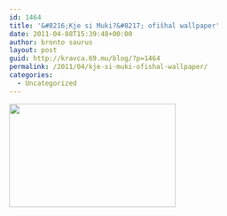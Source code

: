 ```yaml
---
id: 1464
title: '&#8216;Kje si Muki?&#8217; ofišhal wallpaper'
date: 2011-04-08T15:39:48+00:00
author: bronto saurus
layout: post
guid: http://kravca.69.mu/blog/?p=1464
permalink: /2011/04/kje-si-muki-ofishal-wallpaper/
categories:
  - Uncategorized
---
```

<a href="http://brontosaurusrex.69.mu/2011/04/kje-si-muki-ofishal-wallpaper/kjesimuki/" rel="attachment wp-att-1465"><img src="http://brontosaurusrex.69.mu/wp-content/uploads/2011/04/kjeSiMuki-300x187.png" alt="" title="kjeSiMuki" width="300" height="187" class="aligncenter size-medium wp-image-1465" /></a>